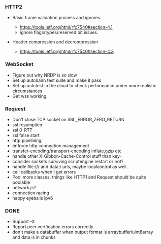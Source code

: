 ### HTTP2
* Basic frame validation process and ignores.
    * https://tools.ietf.org/html/rfc7540#section-4.1
    * ignore flags/types/reserved bit issues.

* Header compression and decrompression
    * https://tools.ietf.org/html/rfc7540#section-4.3

### WebSocket
* Figure out why NRDP is so slow
* Set up autobahn test suite and make it pass
* Set up autotest in the cloud to check performance under more realistic circumstances
* Get wss working

### Request

* Don't close TCP socket on SSL_ERROR_ZERO_RETURN
* ssl resumption
* ssl 0-RTT
* ssl false start
* http pipelining
* enforce http connection management
* transfer-encoding/transport-encoding inflate,gzip etc
* handle other X-Gibbon-Cache-Control stuff than key=
* consider sockets surviving scriptengine restart or not?
* handle file:/// and data:/ urls, maybe localcontrol as well.
* call callbacks when I get errors
* Pool more classes, things like HTTP1 and Request should be quite poolable
* network.js?
* connection racing
* happy eyeballs ipv6

### DONE
* Support -X
* Report peer verification errors correctly
* don't make a databuffer when output format is arraybuffer/uint8array and data is in chunks
